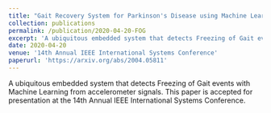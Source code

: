 ```yaml
---
title: "Gait Recovery System for Parkinson's Disease using Machine Learning on Embedded Platforms"
collection: publications
permalink: /publication/2020-04-20-FOG
excerpt: 'A ubiquitous embedded system that detects Freezing of Gait events with Machine Learning from accelerometer signals'
date: 2020-04-20
venue: '14th Annual IEEE International Systems Conference'
paperurl: 'https://arxiv.org/abs/2004.05811'
---
```

A ubiquitous embedded system that detects Freezing of Gait events with Machine Learning from accelerometer signals. This paper is accepted for presentation at the 14th Annual IEEE International Systems Conference.

